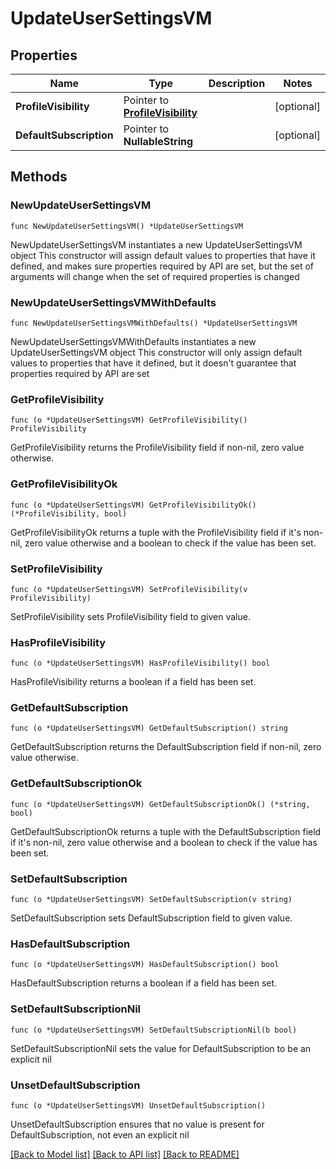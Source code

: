 # UpdateUserSettingsVM

## Properties

Name | Type | Description | Notes
------------ | ------------- | ------------- | -------------
**ProfileVisibility** | Pointer to [**ProfileVisibility**](ProfileVisibility.md) |  | [optional] 
**DefaultSubscription** | Pointer to **NullableString** |  | [optional] 

## Methods

### NewUpdateUserSettingsVM

`func NewUpdateUserSettingsVM() *UpdateUserSettingsVM`

NewUpdateUserSettingsVM instantiates a new UpdateUserSettingsVM object
This constructor will assign default values to properties that have it defined,
and makes sure properties required by API are set, but the set of arguments
will change when the set of required properties is changed

### NewUpdateUserSettingsVMWithDefaults

`func NewUpdateUserSettingsVMWithDefaults() *UpdateUserSettingsVM`

NewUpdateUserSettingsVMWithDefaults instantiates a new UpdateUserSettingsVM object
This constructor will only assign default values to properties that have it defined,
but it doesn't guarantee that properties required by API are set

### GetProfileVisibility

`func (o *UpdateUserSettingsVM) GetProfileVisibility() ProfileVisibility`

GetProfileVisibility returns the ProfileVisibility field if non-nil, zero value otherwise.

### GetProfileVisibilityOk

`func (o *UpdateUserSettingsVM) GetProfileVisibilityOk() (*ProfileVisibility, bool)`

GetProfileVisibilityOk returns a tuple with the ProfileVisibility field if it's non-nil, zero value otherwise
and a boolean to check if the value has been set.

### SetProfileVisibility

`func (o *UpdateUserSettingsVM) SetProfileVisibility(v ProfileVisibility)`

SetProfileVisibility sets ProfileVisibility field to given value.

### HasProfileVisibility

`func (o *UpdateUserSettingsVM) HasProfileVisibility() bool`

HasProfileVisibility returns a boolean if a field has been set.

### GetDefaultSubscription

`func (o *UpdateUserSettingsVM) GetDefaultSubscription() string`

GetDefaultSubscription returns the DefaultSubscription field if non-nil, zero value otherwise.

### GetDefaultSubscriptionOk

`func (o *UpdateUserSettingsVM) GetDefaultSubscriptionOk() (*string, bool)`

GetDefaultSubscriptionOk returns a tuple with the DefaultSubscription field if it's non-nil, zero value otherwise
and a boolean to check if the value has been set.

### SetDefaultSubscription

`func (o *UpdateUserSettingsVM) SetDefaultSubscription(v string)`

SetDefaultSubscription sets DefaultSubscription field to given value.

### HasDefaultSubscription

`func (o *UpdateUserSettingsVM) HasDefaultSubscription() bool`

HasDefaultSubscription returns a boolean if a field has been set.

### SetDefaultSubscriptionNil

`func (o *UpdateUserSettingsVM) SetDefaultSubscriptionNil(b bool)`

 SetDefaultSubscriptionNil sets the value for DefaultSubscription to be an explicit nil

### UnsetDefaultSubscription
`func (o *UpdateUserSettingsVM) UnsetDefaultSubscription()`

UnsetDefaultSubscription ensures that no value is present for DefaultSubscription, not even an explicit nil

[[Back to Model list]](../README.md#documentation-for-models) [[Back to API list]](../README.md#documentation-for-api-endpoints) [[Back to README]](../README.md)



